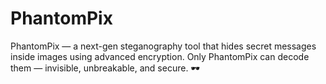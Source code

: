 # PhantomPix
PhantomPix — a next-gen steganography tool that hides secret messages inside images using advanced encryption. Only PhantomPix can decode them — invisible, unbreakable, and secure. 🕶️
